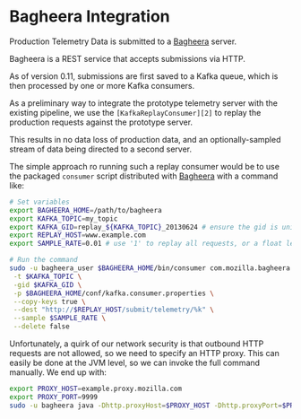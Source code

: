Bagheera Integration
====================

Production Telemetry Data is submitted to a [Bagheera][1] server.

Bagheera is a REST service that accepts submissions via HTTP.

As of version 0.11, submissions are first saved to a Kafka queue, which is then
processed by one or more Kafka consumers.

As a preliminary way to integrate the prototype telemetry server with the
existing pipeline, we use the `[KafkaReplayConsumer][2]` to replay the
production requests against the prototype server.

This results in no data loss of production data, and an optionally-sampled
stream of data being directed to a second server.

The simple approach ro running such a replay consumer would be to use the
packaged `consumer` script distributed with [Bagheera][1] with a command like:

```bash
# Set variables
export BAGHEERA_HOME=/path/to/bagheera
export KAFKA_TOPIC=my_topic
export KAFKA_GID=replay_${KAFKA_TOPIC}_20130624 # ensure the gid is unique to this consumer!
export REPLAY_HOST=www.example.com
export SAMPLE_RATE=0.01 # use '1' to replay all requests, or a float less than one to sample.

# Run the command
sudo -u bagheera_user $BAGHEERA_HOME/bin/consumer com.mozilla.bagheera.consumer.KafkaReplayConsumer \
 -t $KAFKA_TOPIC \
 -gid $KAFKA_GID \
 -p $BAGHEERA_HOME/conf/kafka.consumer.properties \
 --copy-keys true \
 --dest "http://$REPLAY_HOST/submit/telemetry/%k" \
 --sample $SAMPLE_RATE \
 --delete false
```

Unfortunately, a quirk of our network security is that outbound HTTP requests
are not allowed, so we need to specify an HTTP proxy.  This can easily be done
at the JVM level, so we can invoke the full command manually.  We end up with:

```bash
export PROXY_HOST=example.proxy.mozilla.com
export PROXY_PORT=9999
sudo -u bagheera java -Dhttp.proxyHost=$PROXY_HOST -Dhttp.proxyPort=$PROXY_PORT ...<snip long list of JVM args copied from the 'consumer' script>... -cp <snip long classpath> com.mozilla.bagheera.consumer.KafkaReplayConsumer -t $KAFKA_TOPIC -gid $KAFKA_GID -p $BAGHEERA_HOME/conf/kafka.consumer.properties --copy-keys true --dest "http://$REPLAY_HOST/submit/telemetry/%k" --sample $SAMPLE_RATE --delete false
```

[1]: https://github.com/mozilla-metrics/bagheera "Bagheera"
[2]: https://github.com/mozilla-metrics/bagheera/blob/master/src/main/java/com/mozilla/bagheera/consumer/KafkaReplayConsumer.java "KafkaReplayConsumer"
